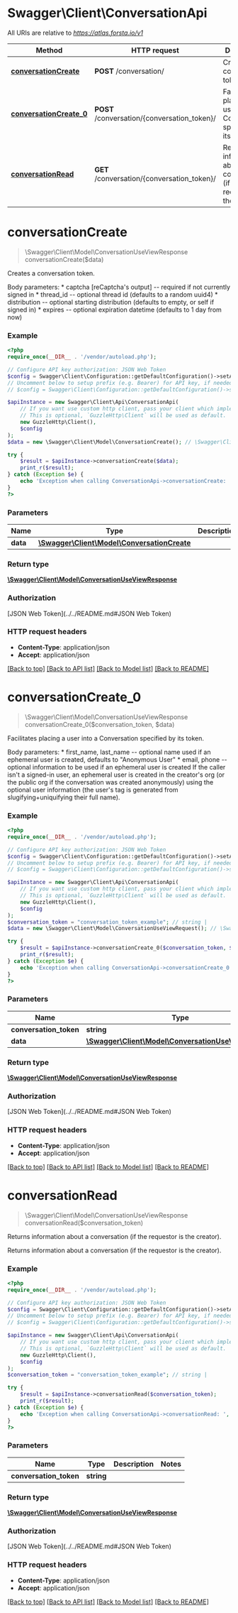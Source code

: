 # Swagger\Client\ConversationApi

All URIs are relative to *https://atlas.forsta.io/v1*

Method | HTTP request | Description
------------- | ------------- | -------------
[**conversationCreate**](ConversationApi.md#conversationCreate) | **POST** /conversation/ | Creates a conversation token.
[**conversationCreate_0**](ConversationApi.md#conversationCreate_0) | **POST** /conversation/{conversation_token}/ | Facilitates placing a user into a Conversation specified by its token.
[**conversationRead**](ConversationApi.md#conversationRead) | **GET** /conversation/{conversation_token}/ | Returns information about a conversation (if the requestor is the creator).


# **conversationCreate**
> \Swagger\Client\Model\ConversationUseViewResponse conversationCreate($data)

Creates a conversation token.

Body parameters: * captcha [reCaptcha's output] -- required if not currently signed in * thread_id -- optional thread id (defaults to a random uuid4) * distribution -- optional starting distribution (defaults to empty, or self if signed in) * expires -- optional expiration datetime (defaults to 1 day from now)

### Example
```php
<?php
require_once(__DIR__ . '/vendor/autoload.php');

// Configure API key authorization: JSON Web Token
$config = Swagger\Client\Configuration::getDefaultConfiguration()->setApiKey('Authorization', 'YOUR_API_KEY');
// Uncomment below to setup prefix (e.g. Bearer) for API key, if needed
// $config = Swagger\Client\Configuration::getDefaultConfiguration()->setApiKeyPrefix('Authorization', 'Bearer');

$apiInstance = new Swagger\Client\Api\ConversationApi(
    // If you want use custom http client, pass your client which implements `GuzzleHttp\ClientInterface`.
    // This is optional, `GuzzleHttp\Client` will be used as default.
    new GuzzleHttp\Client(),
    $config
);
$data = new \Swagger\Client\Model\ConversationCreate(); // \Swagger\Client\Model\ConversationCreate | 

try {
    $result = $apiInstance->conversationCreate($data);
    print_r($result);
} catch (Exception $e) {
    echo 'Exception when calling ConversationApi->conversationCreate: ', $e->getMessage(), PHP_EOL;
}
?>
```

### Parameters

Name | Type | Description  | Notes
------------- | ------------- | ------------- | -------------
 **data** | [**\Swagger\Client\Model\ConversationCreate**](../Model/ConversationCreate.md)|  |

### Return type

[**\Swagger\Client\Model\ConversationUseViewResponse**](../Model/ConversationUseViewResponse.md)

### Authorization

[JSON Web Token](../../README.md#JSON Web Token)

### HTTP request headers

 - **Content-Type**: application/json
 - **Accept**: application/json

[[Back to top]](#) [[Back to API list]](../../README.md#documentation-for-api-endpoints) [[Back to Model list]](../../README.md#documentation-for-models) [[Back to README]](../../README.md)

# **conversationCreate_0**
> \Swagger\Client\Model\ConversationUseViewResponse conversationCreate_0($conversation_token, $data)

Facilitates placing a user into a Conversation specified by its token.

Body parameters: * first_name, last_name -- optional name used if an ephemeral user is created,                            defaults to \"Anonymous User\" * email, phone -- optional information to be used if an ephemeral user is created  If the caller isn't a signed-in user, an ephemeral user is created in the creator's org (or the public org if the conversation was created anonymously) using the optional user information (the user's tag is generated from slugifying+uniquifying their full name).

### Example
```php
<?php
require_once(__DIR__ . '/vendor/autoload.php');

// Configure API key authorization: JSON Web Token
$config = Swagger\Client\Configuration::getDefaultConfiguration()->setApiKey('Authorization', 'YOUR_API_KEY');
// Uncomment below to setup prefix (e.g. Bearer) for API key, if needed
// $config = Swagger\Client\Configuration::getDefaultConfiguration()->setApiKeyPrefix('Authorization', 'Bearer');

$apiInstance = new Swagger\Client\Api\ConversationApi(
    // If you want use custom http client, pass your client which implements `GuzzleHttp\ClientInterface`.
    // This is optional, `GuzzleHttp\Client` will be used as default.
    new GuzzleHttp\Client(),
    $config
);
$conversation_token = "conversation_token_example"; // string | 
$data = new \Swagger\Client\Model\ConversationUseViewRequest(); // \Swagger\Client\Model\ConversationUseViewRequest | 

try {
    $result = $apiInstance->conversationCreate_0($conversation_token, $data);
    print_r($result);
} catch (Exception $e) {
    echo 'Exception when calling ConversationApi->conversationCreate_0: ', $e->getMessage(), PHP_EOL;
}
?>
```

### Parameters

Name | Type | Description  | Notes
------------- | ------------- | ------------- | -------------
 **conversation_token** | **string**|  |
 **data** | [**\Swagger\Client\Model\ConversationUseViewRequest**](../Model/ConversationUseViewRequest.md)|  |

### Return type

[**\Swagger\Client\Model\ConversationUseViewResponse**](../Model/ConversationUseViewResponse.md)

### Authorization

[JSON Web Token](../../README.md#JSON Web Token)

### HTTP request headers

 - **Content-Type**: application/json
 - **Accept**: application/json

[[Back to top]](#) [[Back to API list]](../../README.md#documentation-for-api-endpoints) [[Back to Model list]](../../README.md#documentation-for-models) [[Back to README]](../../README.md)

# **conversationRead**
> \Swagger\Client\Model\ConversationUseViewResponse conversationRead($conversation_token)

Returns information about a conversation (if the requestor is the creator).

Returns information about a conversation (if the requestor is the creator).

### Example
```php
<?php
require_once(__DIR__ . '/vendor/autoload.php');

// Configure API key authorization: JSON Web Token
$config = Swagger\Client\Configuration::getDefaultConfiguration()->setApiKey('Authorization', 'YOUR_API_KEY');
// Uncomment below to setup prefix (e.g. Bearer) for API key, if needed
// $config = Swagger\Client\Configuration::getDefaultConfiguration()->setApiKeyPrefix('Authorization', 'Bearer');

$apiInstance = new Swagger\Client\Api\ConversationApi(
    // If you want use custom http client, pass your client which implements `GuzzleHttp\ClientInterface`.
    // This is optional, `GuzzleHttp\Client` will be used as default.
    new GuzzleHttp\Client(),
    $config
);
$conversation_token = "conversation_token_example"; // string | 

try {
    $result = $apiInstance->conversationRead($conversation_token);
    print_r($result);
} catch (Exception $e) {
    echo 'Exception when calling ConversationApi->conversationRead: ', $e->getMessage(), PHP_EOL;
}
?>
```

### Parameters

Name | Type | Description  | Notes
------------- | ------------- | ------------- | -------------
 **conversation_token** | **string**|  |

### Return type

[**\Swagger\Client\Model\ConversationUseViewResponse**](../Model/ConversationUseViewResponse.md)

### Authorization

[JSON Web Token](../../README.md#JSON Web Token)

### HTTP request headers

 - **Content-Type**: application/json
 - **Accept**: application/json

[[Back to top]](#) [[Back to API list]](../../README.md#documentation-for-api-endpoints) [[Back to Model list]](../../README.md#documentation-for-models) [[Back to README]](../../README.md)

